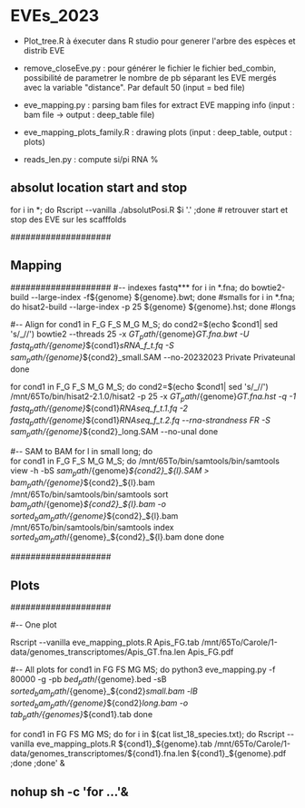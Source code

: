 # EVEs_2023
  - Plot_tree.R à éxecuter dans R studio pour generer l'arbre des espèces et distrib EVE

  - remove_closeEve.py : pour générer le fichier le fichier bed_combin, possibilité de parametrer le nombre de pb séparant les EVE mergés avec la variable "distance". Par default 50 (input = bed file)
  - eve_mapping.py : parsing bam files for extract EVE mapping info (input : bam file -> output : deep_table file)
  - eve_mapping_plots_family.R : drawing plots (input : deep_table, output : plots)
  - reads_len.py : compute si/pi RNA %

 
## absolut location start and stop
for i in *; do Rscript --vanilla ./absolutPosi.R $i '.' ;done # retrouver start et stop des EVE sur les scafffolds

####################
##     Mapping    ##
####################
#-- indexes fastq***
for i in *.fna; do bowtie2-build  --large-index -f${genome} ${genome}.bwt; done #smalls
for i in *.fna; do hisat2-build --large-index -p 25  ${genome} ${genome}.hst; done  #longs

#-- Align
for cond1 in F_G F_S M_G M_S; do 
cond2=$(echo $cond1| sed 's/_//')
bowtie2 --threads 25 -x ${GT_path}/${genome}_GT.fna.bwt -U ${fastq_path}/${genome}_${cond1}_sRNA_f_t.fq -S ${sam_path}/${genome}_${cond2}_small.SAM --no-20232023
Private
Privateunal 
done 

for cond1 in F_G F_S M_G M_S; do 
cond2=$(echo $cond1| sed 's/_//')
/mnt/65To/bin/hisat2-2.1.0/hisat2 -p 25 -x ${GT_path}/${genome}_GT.fna.hst -q -1 ${fastq_path}/${genome}_${cond1}_RNAseq_f_t.1.fq -2 ${fastq_path}/${genome}_${cond1}_RNAseq_f_t.2.fq --rna-strandness FR -S ${sam_path}/${genome}_${cond2}_long.SAM --no-unal 
done 


#-- SAM to BAM
for l in small long; do  
  for cond1 in F_G F_S M_G M_S; do 
    /mnt/65To/bin/samtools/bin/samtools view -h -bS ${sam_path}/${genome}_${cond2}_${l}.SAM > ${bam_path}/${genome}_${cond2}_${l}.bam
    /mnt/65To/bin/samtools/bin/samtools sort ${bam_path}/${genome}_${cond2}_${l}.bam -o ${sorted_bam_path}/${genome}_${cond2}_${l}.bam
    /mnt/65To/bin/samtools/bin/samtools index ${sorted_bam_path}/${genome}_${cond2}_${l}.bam 
  done
done

####################
##     Plots      ##
####################

#-- One plot

Rscript --vanilla eve_mapping_plots.R Apis_FG.tab /mnt/65To/Carole/1-data/genomes_transcriptomes/Apis_GT.fna.len Apis_FG.pdf

#-- All plots
for cond1 in FG FS MG MS; do 
python3 eve_mapping.py -f 80000 -g  -pb ${bed_path}/${genome}.bed -sB ${sorted_bam_path}/${genome}_${cond2}_small.bam -lB ${sorted_bam_path}/${genome}_${cond2}_long.bam -o ${tab_path}/${genomes}_${cond1}.tab
done

for cond1 in FG FS MG MS; do 
for i in $(cat list_18_species.txt); do Rscript --vanilla eve_mapping_plots.R ${cond1}_${genome}.tab /mnt/65To/Carole/1-data/genomes_transcriptomes/${cond1}.fna.len ${cond1}_${genome}.pdf ;done ;done' &

## nohup sh -c 'for ...'&
